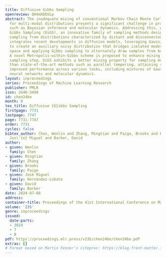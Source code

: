 ```yaml
---
title: Diffusive Gibbs Sampling
openreview: QH4mXDEULp
abstract: The inadequate mixing of conventional Markov Chain Monte Carlo (MCMC) methods
  for multi-modal distributions presents a significant challenge in practical applications
  such as Bayesian inference and molecular dynamics. Addressing this, we propose Diffusive
  Gibbs Sampling (DiGS), an innovative family of sampling methods designed for effective
  sampling from distributions characterized by distant and disconnected modes. DiGS
  integrates recent developments in diffusion models, leveraging Gaussian convolution
  to create an auxiliary noisy distribution that bridges isolated modes in the original
  space and applying Gibbs sampling to alternately draw samples from both spaces.
  A novel Metropolis-within-Gibbs scheme is proposed to enhance mixing in the denoising
  sampling step. DiGS exhibits a better mixing property for sampling multi-modal distributions
  than state-of-the-art methods such as parallel tempering, attaining substantially
  improved performance across various tasks, including mixtures of Gaussians, Bayesian
  neural networks and molecular dynamics.
layout: inproceedings
series: Proceedings of Machine Learning Research
publisher: PMLR
issn: 2640-3498
id: chen24be
month: 0
tex_title: Diffusive {G}ibbs Sampling
firstpage: 7731
lastpage: 7747
page: 7731-7747
order: 7731
cycles: false
bibtex_author: Chen, Wenlin and Zhang, Mingtian and Paige, Brooks and Hern\'{a}ndez-Lobato,
  Jos\'{e} Miguel and Barber, David
author:
- given: Wenlin
  family: Chen
- given: Mingtian
  family: Zhang
- given: Brooks
  family: Paige
- given: José Miguel
  family: Hernández-Lobato
- given: David
  family: Barber
date: 2024-07-08
address:
container-title: Proceedings of the 41st International Conference on Machine Learning
volume: '235'
genre: inproceedings
issued:
  date-parts:
  - 2024
  - 7
  - 8
pdf: https://proceedings.mlr.press/v235/chen24be/chen24be.pdf
extras: []
# Format based on Martin Fenner's citeproc: https://blog.front-matter.io/posts/citeproc-yaml-for-bibliographies/
---
```

